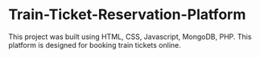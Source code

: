 # Train-Ticket-Reservation-Platform
This project was built using HTML, CSS, Javascript, MongoDB, PHP. This platform is designed for booking train tickets online. 
